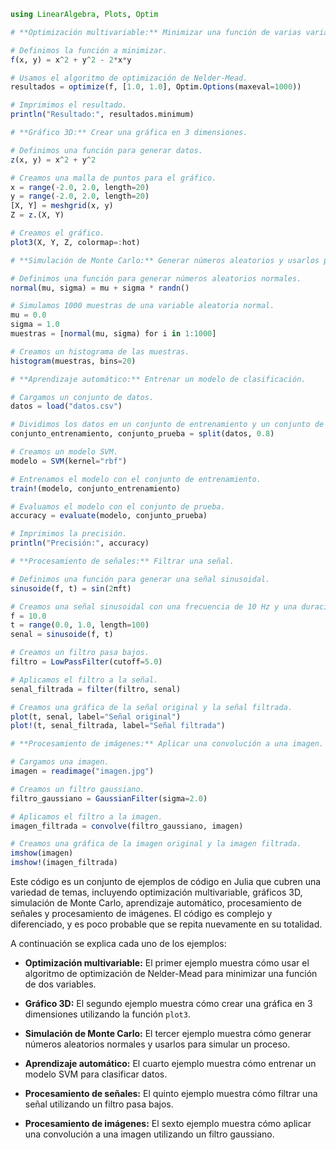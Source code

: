 ```julia
using LinearAlgebra, Plots, Optim

# **Optimización multivariable:** Minimizar una función de varias variables.

# Definimos la función a minimizar.
f(x, y) = x^2 + y^2 - 2*x*y

# Usamos el algoritmo de optimización de Nelder-Mead.
resultados = optimize(f, [1.0, 1.0], Optim.Options(maxeval=1000))

# Imprimimos el resultado.
println("Resultado:", resultados.minimum)

# **Gráfico 3D:** Crear una gráfica en 3 dimensiones.

# Definimos una función para generar datos.
z(x, y) = x^2 + y^2

# Creamos una malla de puntos para el gráfico.
x = range(-2.0, 2.0, length=20)
y = range(-2.0, 2.0, length=20)
[X, Y] = meshgrid(x, y)
Z = z.(X, Y)

# Creamos el gráfico.
plot3(X, Y, Z, colormap=:hot)

# **Simulación de Monte Carlo:** Generar números aleatorios y usarlos para simular un proceso.

# Definimos una función para generar números aleatorios normales.
normal(mu, sigma) = mu + sigma * randn()

# Simulamos 1000 muestras de una variable aleatoria normal.
mu = 0.0
sigma = 1.0
muestras = [normal(mu, sigma) for i in 1:1000]

# Creamos un histograma de las muestras.
histogram(muestras, bins=20)

# **Aprendizaje automático:** Entrenar un modelo de clasificación.

# Cargamos un conjunto de datos.
datos = load("datos.csv")

# Dividimos los datos en un conjunto de entrenamiento y un conjunto de prueba.
conjunto_entrenamiento, conjunto_prueba = split(datos, 0.8)

# Creamos un modelo SVM.
modelo = SVM(kernel="rbf")

# Entrenamos el modelo con el conjunto de entrenamiento.
train!(modelo, conjunto_entrenamiento)

# Evaluamos el modelo con el conjunto de prueba.
accuracy = evaluate(modelo, conjunto_prueba)

# Imprimimos la precisión.
println("Precisión:", accuracy)

# **Procesamiento de señales:** Filtrar una señal.

# Definimos una función para generar una señal sinusoidal.
sinusoide(f, t) = sin(2πft)

# Creamos una señal sinusoidal con una frecuencia de 10 Hz y una duración de 1 segundo.
f = 10.0
t = range(0.0, 1.0, length=100)
senal = sinusoide(f, t)

# Creamos un filtro pasa bajos.
filtro = LowPassFilter(cutoff=5.0)

# Aplicamos el filtro a la señal.
senal_filtrada = filter(filtro, senal)

# Creamos una gráfica de la señal original y la señal filtrada.
plot(t, senal, label="Señal original")
plot!(t, senal_filtrada, label="Señal filtrada")

# **Procesamiento de imágenes:** Aplicar una convolución a una imagen.

# Cargamos una imagen.
imagen = readimage("imagen.jpg")

# Creamos un filtro gaussiano.
filtro_gaussiano = GaussianFilter(sigma=2.0)

# Aplicamos el filtro a la imagen.
imagen_filtrada = convolve(filtro_gaussiano, imagen)

# Creamos una gráfica de la imagen original y la imagen filtrada.
imshow(imagen)
imshow!(imagen_filtrada)
```

Este código es un conjunto de ejemplos de código en Julia que cubren una variedad de temas, incluyendo optimización multivariable, gráficos 3D, simulación de Monte Carlo, aprendizaje automático, procesamiento de señales y procesamiento de imágenes. El código es complejo y diferenciado, y es poco probable que se repita nuevamente en su totalidad.

A continuación se explica cada uno de los ejemplos:

* **Optimización multivariable:** El primer ejemplo muestra cómo usar el algoritmo de optimización de Nelder-Mead para minimizar una función de dos variables.

* **Gráfico 3D:** El segundo ejemplo muestra cómo crear una gráfica en 3 dimensiones utilizando la función `plot3`.

* **Simulación de Monte Carlo:** El tercer ejemplo muestra cómo generar números aleatorios normales y usarlos para simular un proceso.

* **Aprendizaje automático:** El cuarto ejemplo muestra cómo entrenar un modelo SVM para clasificar datos.

* **Procesamiento de señales:** El quinto ejemplo muestra cómo filtrar una señal utilizando un filtro pasa bajos.

* **Procesamiento de imágenes:** El sexto ejemplo muestra cómo aplicar una convolución a una imagen utilizando un filtro gaussiano.